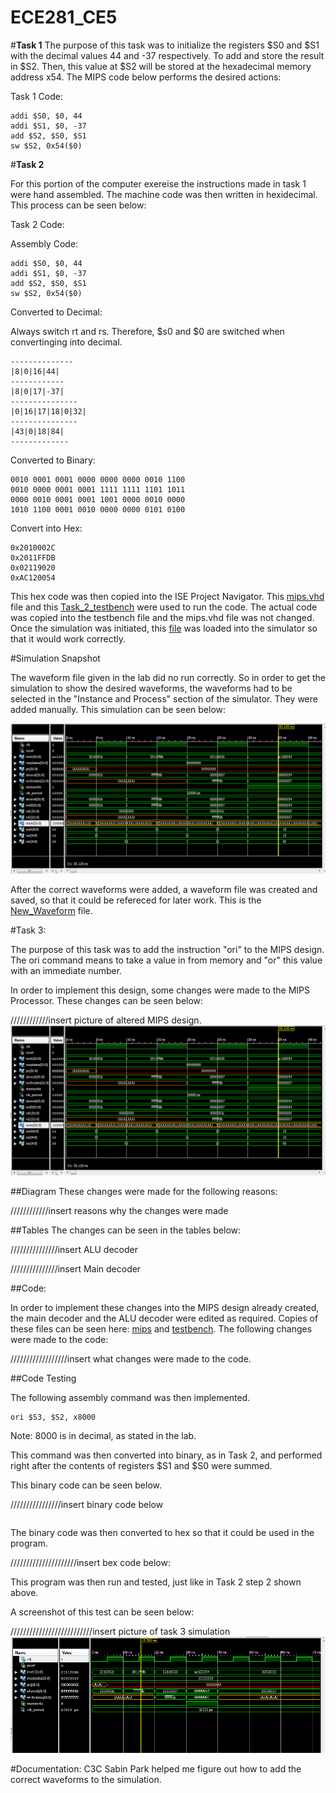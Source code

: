 ECE281_CE5
==========


#**Task 1**
The purpose of this task was to initialize the registers $S0 and $S1 with the decimal values 44 and -37 respectively.  To add and store the result in $S2.  Then, this value at $S2 will be stored at the hexadecimal memory address x54.  The MIPS code below performs the desired actions: 


Task 1 Code: 
```
addi $S0, $0, 44
addi $S1, $0, -37
add $S2, $S0, $S1
sw $S2, 0x54($0)
```



#**Task 2** 

For this portion of the computer exereise the instructions made in task 1 were hand assembled.  The machine code was then written in hexidecimal.  This process can be seen below: 

Task 2 Code:

Assembly Code:
```
addi $S0, $0, 44
addi $S1, $0, -37
add $S2, $S0, $S1
sw $S2, 0x54($0)
```


Converted to Decimal:

Always switch rt and rs.  Therefore, $s0 and $0 are switched when convertinging into decimal.  
```
--------------
|8|0|16|44|
------------
|8|0|17|-37|
---------------
|0|16|17|18|0|32|
---------------
|43|0|18|84|
-------------
```



Converted to Binary:

```
0010 0001 0001 0000 0000 0000 0010 1100
0010 0000 0001 0001 1111 1111 1101 1011
0000 0010 0001 0001 1001 0000 0010 0000
1010 1100 0001 0010 0000 0000 0101 0100
```


Convert into Hex: 

```
0x2010002C
0x2011FFDB
0x02119020
0xAC120054
```

This hex code was then copied into the ISE Project Navigator.  This [mips.vhd](https://raw.githubusercontent.com/JohnTerragnoli/ECE281_CE5/master/mips.vhd) file and this [Task_2_testbench](https://raw.githubusercontent.com/JohnTerragnoli/ECE281_CE5/master/Task_2_Testbench.vhd)  were used to run the code.  The actual code was copied into the testbench file and the mips.vhd file was not changed.  Once the simulation was initiated, this [file](https://raw.githubusercontent.com/JohnTerragnoli/ECE281_CE5/master/mips_waveform.wcfg) was loaded into the simulator so that it would work correctly.  



#Simulation Snapshot 

The waveform file given in the lab did no run correctly.  So in order to get the simulation to show the desired waveforms, the waveforms had to be selected in the "Instance and Process" section of the simulator.  They were added manually.  This simulation can be seen below: 

![alt tag](https://raw.githubusercontent.com/JohnTerragnoli/ECE281_CE5/master/Task_2_Simulation.PNG "Task 2 simulation")

After the correct waveforms were added, a waveform file was created and saved, so that it could be refereced for later work.  This is the [New_Waveform](https://raw.githubusercontent.com/JohnTerragnoli/ECE281_CE5/master/actual_waveform.wcfg) file.  


#Task 3: 

The purpose of this task was to add the instruction "ori" to the MIPS design.  The ori command means to take a value in from memory and "or" this value with an immediate number.  

In order to implement this design, some changes were made to the MIPS Processor.  These changes can be seen below: 




////////////insert picture of altered MIPS design.  
![alt tag](https://raw.githubusercontent.com/JohnTerragnoli/ECE281_CE5/master/Task_2_Simulation.PNG "Altered Controller")





##Diagram
These changes were made for the following reasons: 



////////////insert reasons why the changes were made




##Tables
The changes can be seen in the tables below: 


///////////////insert ALU decoder



///////////////insert Main decoder




##Code: 




In order to implement these changes into the MIPS design already created, the main decoder and the ALU decoder were edited as required.  Copies of these files can be seen here:  [mips](https://raw.githubusercontent.com/JohnTerragnoli/ECE281_CE5/master/Task_3_mips.txt) and [testbench](https://raw.githubusercontent.com/JohnTerragnoli/ECE281_CE5/master/Task3_Testbench.txt).  The following changes were made to the code: 



//////////////////insert what changes were made to the code.  




##Code Testing

The following assembly command was then implemented.

```
ori $S3, $S2, x8000
```

Note: 8000 is in decimal, as stated in the lab.  

This command was then converted into binary, as in Task 2, and performed right after the contents of registers $S1 and $S0 were summed.  

This binary code can be seen below.




////////////////insert binary code below
```
```



The binary code was then converted to hex so that it could be used in the program.  




/////////////////////insert bex code below: 








This program was then run and tested, just like in Task 2 step 2 shown above.  

A screenshot of this test can be seen below: 



//////////////////////////insert picture of task 3 simulation 
![alt tag](https://raw.githubusercontent.com/JohnTerragnoli/ECE281_CE5/master/Task_3_Simulation.PNG "Task 3 Simulation")




#Documentation: 
C3C Sabin Park helped me figure out how to add the correct waveforms to the simulation.  
